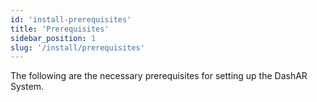 ```yaml
---
id: 'install-prerequisites'
title: 'Prerequisites'
sidebar_position: 1
slug: '/install/prerequisites'
---
```


The following are the necessary prerequisites for setting up the DashAR System.
